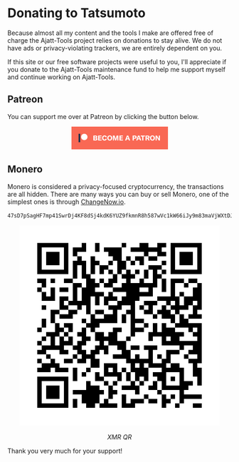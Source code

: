 # Donating to Tatsumoto

Because almost all my content and the tools I make are offered free of charge
the Ajatt-Tools project relies on donations to stay alive.
We do not have ads or privacy-violating trackers, we are entirely dependent on you.

If this site or our free software projects were useful to you,
I'll appreciate if you donate to the Ajatt-Tools maintenance fund
to help me support myself and continue working on Ajatt-Tools.

## Patreon

You can support me over at Patreon by clicking the button below.

<p align="center">
	<a target="_blank" href="https://www.patreon.com/bePatron?u=43555128">
		<img alt="patreon" src="img/become_a_patron_button.png">
	</a>
</p>

## Monero

Monero is considered a privacy-focused cryptocurrency, the transactions are all hidden.
There are many ways you can buy or sell Monero, one of the simplest ones is through
[ChangeNow.io](https://changenow.io/).

```
47sD7pSagHF7mp41SwrDj4KF8dSj4kdK6YUZ9fkmnR8h587wVc1kW66iJy9m83maVjWXtDJxmCVxdieMyGZNFHZ2Fifrbr5
```

<p align="center"><img alt="XMR QR" src="img/xmr_qr.png"></p>
<p align="center"><i>XMR QR</i></p>

Thank you very much for your support!
